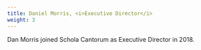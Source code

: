 ```yaml
---
title: Daniel Morris, <i>Executive Director</i>
weight: 3
---
```


Dan Morris joined Schola Cantorum as Executive Director in 2018.
